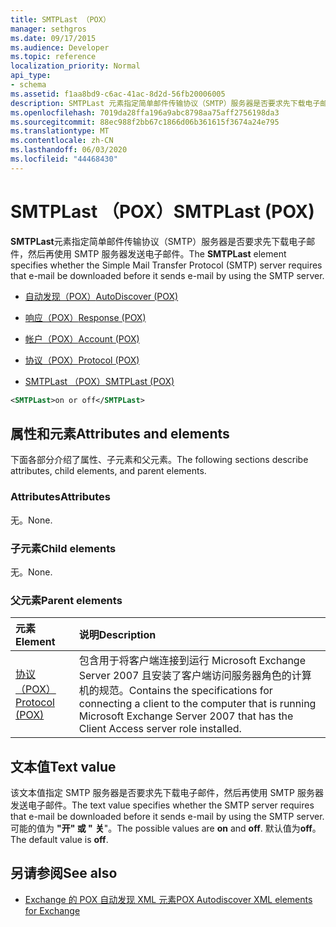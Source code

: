 ```yaml
---
title: SMTPLast （POX）
manager: sethgros
ms.date: 09/17/2015
ms.audience: Developer
ms.topic: reference
localization_priority: Normal
api_type:
- schema
ms.assetid: f1aa8bd9-c6ac-41ac-8d2d-56fb20006005
description: SMTPLast 元素指定简单邮件传输协议（SMTP）服务器是否要求先下载电子邮件，然后再使用 SMTP 服务器发送电子邮件。
ms.openlocfilehash: 7019da28ffa196a9abc8798aa75aff2756198da3
ms.sourcegitcommit: 88ec988f2bb67c1866d06b361615f3674a24e795
ms.translationtype: MT
ms.contentlocale: zh-CN
ms.lasthandoff: 06/03/2020
ms.locfileid: "44468430"
---
```

# <a name="smtplast-pox"></a><span data-ttu-id="7a1c4-103">SMTPLast （POX）</span><span class="sxs-lookup"><span data-stu-id="7a1c4-103">SMTPLast (POX)</span></span>

<span data-ttu-id="7a1c4-104">**SMTPLast**元素指定简单邮件传输协议（SMTP）服务器是否要求先下载电子邮件，然后再使用 SMTP 服务器发送电子邮件。</span><span class="sxs-lookup"><span data-stu-id="7a1c4-104">The **SMTPLast** element specifies whether the Simple Mail Transfer Protocol (SMTP) server requires that e-mail be downloaded before it sends e-mail by using the SMTP server.</span></span> 
  
- [<span data-ttu-id="7a1c4-105">自动发现（POX）</span><span class="sxs-lookup"><span data-stu-id="7a1c4-105">AutoDiscover (POX)</span></span>](autodiscover-pox.md)
  
- [<span data-ttu-id="7a1c4-106">响应（POX）</span><span class="sxs-lookup"><span data-stu-id="7a1c4-106">Response (POX)</span></span>](response-pox.md)
  
- [<span data-ttu-id="7a1c4-107">帐户（POX）</span><span class="sxs-lookup"><span data-stu-id="7a1c4-107">Account (POX)</span></span>](account-pox.md)
  
- [<span data-ttu-id="7a1c4-108">协议（POX）</span><span class="sxs-lookup"><span data-stu-id="7a1c4-108">Protocol (POX)</span></span>](protocol-pox.md)
  
- [<span data-ttu-id="7a1c4-109">SMTPLast （POX）</span><span class="sxs-lookup"><span data-stu-id="7a1c4-109">SMTPLast (POX)</span></span>](smtplast-pox.md)
  
```xml
<SMTPLast>on or off</SMTPLast>
```

## <a name="attributes-and-elements"></a><span data-ttu-id="7a1c4-110">属性和元素</span><span class="sxs-lookup"><span data-stu-id="7a1c4-110">Attributes and elements</span></span>

<span data-ttu-id="7a1c4-111">下面各部分介绍了属性、子元素和父元素。</span><span class="sxs-lookup"><span data-stu-id="7a1c4-111">The following sections describe attributes, child elements, and parent elements.</span></span>
  
### <a name="attributes"></a><span data-ttu-id="7a1c4-112">Attributes</span><span class="sxs-lookup"><span data-stu-id="7a1c4-112">Attributes</span></span>

<span data-ttu-id="7a1c4-113">无。</span><span class="sxs-lookup"><span data-stu-id="7a1c4-113">None.</span></span>
  
### <a name="child-elements"></a><span data-ttu-id="7a1c4-114">子元素</span><span class="sxs-lookup"><span data-stu-id="7a1c4-114">Child elements</span></span>

<span data-ttu-id="7a1c4-115">无。</span><span class="sxs-lookup"><span data-stu-id="7a1c4-115">None.</span></span>
  
### <a name="parent-elements"></a><span data-ttu-id="7a1c4-116">父元素</span><span class="sxs-lookup"><span data-stu-id="7a1c4-116">Parent elements</span></span>

|<span data-ttu-id="7a1c4-117">**元素**</span><span class="sxs-lookup"><span data-stu-id="7a1c4-117">**Element**</span></span>|<span data-ttu-id="7a1c4-118">**说明**</span><span class="sxs-lookup"><span data-stu-id="7a1c4-118">**Description**</span></span>|
|:-----|:-----|
|[<span data-ttu-id="7a1c4-119">协议（POX）</span><span class="sxs-lookup"><span data-stu-id="7a1c4-119">Protocol (POX)</span></span>](protocol-pox.md) <br/> |<span data-ttu-id="7a1c4-120">包含用于将客户端连接到运行 Microsoft Exchange Server 2007 且安装了客户端访问服务器角色的计算机的规范。</span><span class="sxs-lookup"><span data-stu-id="7a1c4-120">Contains the specifications for connecting a client to the computer that is running Microsoft Exchange Server 2007 that has the Client Access server role installed.</span></span>  <br/> |
   
## <a name="text-value"></a><span data-ttu-id="7a1c4-121">文本值</span><span class="sxs-lookup"><span data-stu-id="7a1c4-121">Text value</span></span>

<span data-ttu-id="7a1c4-122">该文本值指定 SMTP 服务器是否要求先下载电子邮件，然后再使用 SMTP 服务器发送电子邮件。</span><span class="sxs-lookup"><span data-stu-id="7a1c4-122">The text value specifies whether the SMTP server requires that e-mail be downloaded before it sends e-mail by using the SMTP server.</span></span> <span data-ttu-id="7a1c4-123">可能的值为 **"开" 或 "** **关**"。</span><span class="sxs-lookup"><span data-stu-id="7a1c4-123">The possible values are **on** and **off**.</span></span> <span data-ttu-id="7a1c4-124">默认值为**off**。</span><span class="sxs-lookup"><span data-stu-id="7a1c4-124">The default value is **off**.</span></span>
  
## <a name="see-also"></a><span data-ttu-id="7a1c4-125">另请参阅</span><span class="sxs-lookup"><span data-stu-id="7a1c4-125">See also</span></span>

- [<span data-ttu-id="7a1c4-126">Exchange 的 POX 自动发现 XML 元素</span><span class="sxs-lookup"><span data-stu-id="7a1c4-126">POX Autodiscover XML elements for Exchange</span></span>](pox-autodiscover-xml-elements-for-exchange.md)

